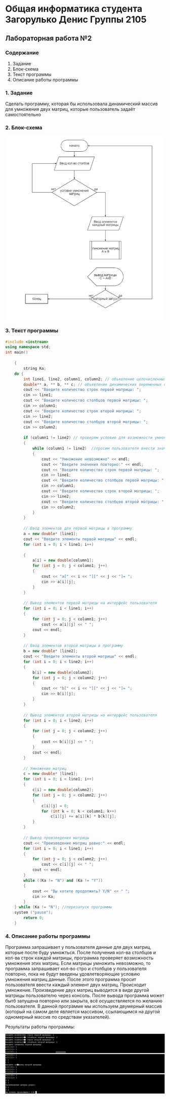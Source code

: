 # Общая информатика студента Загорулько Денис Группы 2105

## Лабораторная работа №2

### Содержание

1. Задание
2. Блок-схема
3. Текст программы
4. Описание работы программы

### 1. Задание
Сделать программу, которая бы использовала динамический массив для умножения двух матриц, которые пользователь задаёт самостоятельно

### 2. Блок-схема

![схема](https://github.com/d56pixel/informa/blob/main/shema2.PNG)  

### 3. Текст программы

```c++
#include <iostream>
using namespace std;
int main()

    {
        string Ka;
    do {
        int line1, line2, column1, column2; // объявление целочисленных переменных строк и столбцов
        double** a, ** b, ** c; // объявление динамических переменных с плавающей точкой
        cout << "Введите количество строк первой матрицы: ";
        cin >> line1;
        cout << "Введите количество столбцов первой матрицы: ";
        cin >> column1;
        cout << "Введите количество строк второй матрицы: ";
        cin >> line2;
        cout << "Введите количество столбцов второй матрицы: ";
        cin >> column2;

        if (column1 != line2) // проверям условие для возможности умножения матриц
        {
            while (column1 != line2)  //просим пользователя внести значения заново
            {
                cout << "Умножение невозможно" << endl;
                cout << "Введите значения повторно:" << endl;
                cout << "Введите количество строк первой матрицы: ";
                cin >> line1;
                cout << "Введите количество столбцов первой матрицы: ";
                cin >> column1;
                cout << "Введите количество строк второй матрицы: ";
                cin >> line2;
                cout << "Введите количество столбцов второй матрицы: ";
                cin >> column2;
            }
        }

        // Ввод элементов для первой матрицы в программу
        a = new double* [line1];
        cout << "Введите элементы первой матрицы" << endl;
        for (int i = 0; i < line1; i++)

        {
            a[i] = new double[column1];
            for (int j = 0; j < column1; j++)
            {
                cout << "a[" << i << "][" << j << "]= ";
                cin >> a[i][j];
            }
        }

        // Вывод элементов первой матрицы на интерфейс пользователя
        for (int i = 0; i < line1; i++)
        {
            for (int j = 0; j < column1; j++)
                cout << a[i][j] << " ";
            cout << endl;
        }

        // Ввод элементов второй матрицы в программу
        b = new double* [line2];
        cout << "Введите элементы второй матрицы" << endl;
        for (int i = 0; i < line2; i++)
        {
            b[i] = new double[column2];
            for (int j = 0; j < column2; j++)
            {
                cout << "b[" << i << "][" << j << "]= ";
                cin >> b[i][j];
            }
        }

        // Вывод элементов второй матрицы на интерфейс пользователя
        for (int i = 0; i < line2; i++)
        {
            for (int j = 0; j < column2; j++)
            {
                cout << b[i][j] << " ";
            }
            cout << endl;
        }

        // Умножение матриц
        c = new double* [line1];
        for (int i = 0; i < line1; i++)
        {
            c[i] = new double[column2];
            for (int j = 0; j < column2; j++)
            {
                c[i][j] = 0;
                for (int k = 0; k < column1; k++)
                    c[i][j] += a[i][k] * b[k][j];
            }
        }

        // Вывод произведения матрицы
        cout << "Произведение матриц равно:" << endl;
        for (int i = 0; i < line1; i++)
        {
            for (int j = 0; j < column2; j++)
                cout << c[i][j] << " ";
            cout << endl;
        }
        while ((Ka != "N") and (Ka != "Y"))
        {
            cout << "Вы хотите продолжить? Y/N" << " ";
            cin >> Ka;
        }
    } while (Ka != "N"); //перезапуск программы
    system ("pause");
        return 0;
    }
```

### 4. Описание работы программы

Программа запрашивает у пользователя данные для двух матриц, которые после буду умножться. После получения кол-ва столбцов и кол-ва строк каждой матрицы, программа проверяет возможность умножения этих матриц. Если матрицы умножить невозможно, то программа запрашивает кол-во стро и столбцов у пользователя повторно, пока не будут введены удовлетворяющие условию умножения матриц данные. После этого программа просит пользователя ввести каждый элемент двух  матриц. Происходит умножение. Произведение двух матриц выводится в виде другой матрицы пользователю через консоль. После вывода программа может бытб запущена повторно или закрыта, всё осуществляется по желанию пользователя. 
В данной программе мы используем двумерный массив (который на самом деле является массивом, ссылающимся на другой одномерный массив по средствам указателей).

Результаты работы программы:

![схема](https://github.com/d56pixel/informa/blob/main/laba21.PNG)  
![схема](https://github.com/d56pixel/informa/blob/main/laba22.PNG)   
![схема](https://github.com/d56pixel/informa/blob/main/laba23.PNG) 

